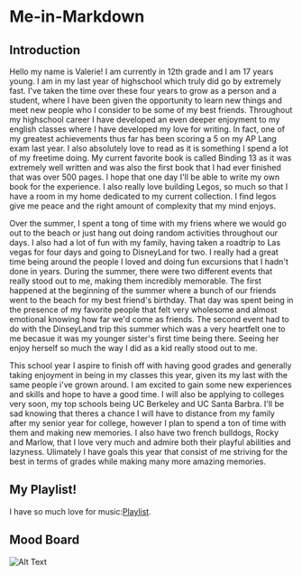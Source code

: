 # Me-in-Markdown
## Introduction
   Hello my name is Valerie! I am currently in 12th grade and I am 17 years young. I am in my last year of highschool which truly did go by extremely fast. I've taken the time over these four years to grow as a person and a student, where I have been given the opportunity to learn new things and meet new people who I consider to be some of my best friends. Throughout my highschool career I have developed an even deeper enjoyment to my english classes where I have developed my love for writing. In fact, one of my greatest achievements thus far has been scoring a 5 on my AP Lang exam last year. I also absolutely love to read as it is something I spend a lot of my freetime doing. My current favorite book is called Binding 13 as it was extremely well written and was also the first book that I had ever finished that was over 500 pages. I hope that one day I'll be able to write my own book for the experience. I also really love building Legos, so much so that I have a room in my home dedicated to my current collection. I find legos give me peace and the right amount of complexity that my mind enjoys. 

   Over the summer, I spent a tong of time with my friens where we would go out to the beach or just hang out doing random activities throughout our days. I also had a lot of fun with my family, having taken a roadtrip to Las vegas for four days and going to DisneyLand for two. I really had a great time being around the people I loved and doing fun excursions that I hadn't done in years. During the summer, there were two different events that really stood out to me, making them incredibly memorable. The first happened at the beginning of the summer where a bunch of our friends went to the beach for my best friend's birthday. That day was spent being in the presence of my favorite people that felt very wholesome and almost emotional knowing how far we'd come as friends. The second event had to do with the DinseyLand trip this summer which was a very heartfelt one to me becasue it was my younger sister's first time being there. Seeing her enjoy herself so much the way I did as a kid really stood out to me.  

  This school year I aspire to finish off with having good grades and generally taking enjoyment in being in my classes this year, given its my last with the same people i've grown around. I am excited to gain some new experiences and skills and hope to have a good time. I will also be applying to colleges very soon, my top schools being UC Berkeley and UC Santa Barbra. I'll be sad knowing that theres a chance I will have to distance from my family after my senior year for college, however I plan to spend a ton of time with them and making new memories. I also have two french bulldogs, Rocky and Marlow, that I love very much and admire both their playful abilities and lazyness. Ulimately I have goals this year that consist of me striving for the best in terms of grades while making many more amazing memories.

  ## My Playlist!
  I have so much love for music:[Playlist](https://open.spotify.com/playlist/32QZ4Mxe447zuaaNVJlnEI).

## Mood Board
  ![Alt Text](https://legoteambuilding.rs/wp-content/uploads/2022/11/Pozadina-glavna-1.webp)
